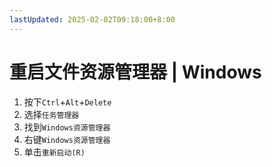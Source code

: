 ```yaml
---
lastUpdated: 2025-02-02T09:18:00+8:00
---
```


# 重启文件资源管理器 | Windows

1. 按下```Ctrl```+```Alt```+```Delete```
2. 选择```任务管理器```
3. 找到```Windows资源管理器```
4. 右键```Windows资源管理器```
5. 单击```重新启动(R)```